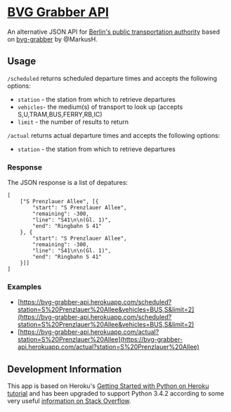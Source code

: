 # [BVG Grabber API](https://bvg-grabber-api.herokuapp.com/)

An alternative JSON API for [Berlin's public transportation authority](http://www.bvg.de/en/) based on [bvg-grabber](https://github.com/MarkusH/bvg-grabber) by @MarkusH.

## Usage

```/scheduled``` returns scheduled departure times and accepts the following options:
* ```station``` - the station from which to retrieve departures
* ```vehicles```- the medium(s) of transport to look up (accepts S,U,TRAM,BUS,FERRY,RB,IC)
* ```limit``` - the number of results to return

```/actual``` returns actual departure times and accepts the following options:
* ```station``` - the station from which to retrieve departures

### Response
The JSON response is a list of depatures:

    [
        ["S Prenzlauer Allee", [{
            "start": "S Prenzlauer Allee",
            "remaining": -300,
            "line": "S41\n\n(Gl. 1)",
            "end": "Ringbahn S 41"
        }, {
            "start": "S Prenzlauer Allee",
            "remaining": -300,
            "line": "S41\n\n(Gl. 1)",
            "end": "Ringbahn S 41"
        }]]
    ]


### Examples

- [https://bvg-grabber-api.herokuapp.com/scheduled?station=S%20Prenzlauer%20Allee&vehicles=BUS,S&limit=2](https://bvg-grabber-api.herokuapp.com/scheduled?station=S%20Prenzlauer%20Allee&vehicles=BUS,S&limit=2)
- [https://bvg-grabber-api.herokuapp.com/actual?station=S%20Prenzlauer%20Allee](https://bvg-grabber-api.herokuapp.com/actual?station=S%20Prenzlauer%20Allee)


## Development Information

This app is based on Heroku's [Getting Started with Python on Heroku tutorial](https://devcenter.heroku.com/articles/getting-started-with-python) and has been upgraded to support Python 3.4.2 according to some very useful [information on Stack Overflow](http://stackoverflow.com/questions/26315455/in-heroku-python-tutorial-virtualenv-issues-installing-wsgiref-ez-setup-syntax).



